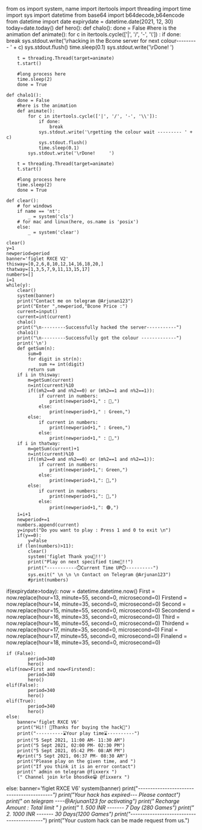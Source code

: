 from os import system, name
import itertools
import threading
import time
import sys
import datetime
from base64 import b64decode,b64encode
from datetime import date
expirydate = datetime.date(2021, 12, 30)
today=date.today()
def hero():
        def chalo():
        done = False
        #here is the animation
        def animate():
            for c in itertools.cycle(['|', '/', '-', '\\']) :
                if done:
                    break
                sys.stdout.write('\rhacking in the Bcone server for next colour--------- ' + c)
                sys.stdout.flush()
                time.sleep(0.1)
            sys.stdout.write('\rDone!     ')

        t = threading.Thread(target=animate)
        t.start()

        #long process here
        time.sleep(2)
        done = True

    def chalo1():
        done = False
        #here is the animation
        def animate():
            for c in itertools.cycle(['|', '/', '-', '\\']):
                if done:
                    break
                sys.stdout.write('\rgetting the colour wait --------- ' + c)
                sys.stdout.flush()
                time.sleep(0.1)
            sys.stdout.write('\rDone!     ')

        t = threading.Thread(target=animate)
        t.start()

        #long process here
        time.sleep(2)
        done = True

    def clear():
        # for windows
        if name == 'nt':
            _ = system('cls')
        # for mac and linux(here, os.name is 'posix')
        else:
            _ = system('clear')

    clear()
    y=1
    newperiod=period
    banner='figlet RXCE V2'
    thisway=[0,2,6,8,10,12,14,16,18,20,]
    thatway=[1,3,5,7,9,11,13,15,17]
    numbers=[]
    i=1
    while(y):
        clear()
        system(banner)
        print("Contact me on telegram @Arjunan123")
        print("Enter ",newperiod,"Bcone Price :")
        current=input()
        current=int(current)
        chalo()
        print("\n---------Successfully hacked the server-----------")
        chalo1()
        print("\n---------Successfully got the colour -------------")
        print('\n')
        def getSum(n):
            sum=0
            for digit in str(n):
                sum += int(digit)
            return sum
        if i in thisway:
            m=getSum(current)
            n=int(current)%10
            if((m%2==0 and n%2==0) or (m%2==1 and n%2==1)):
                if current in numbers:
                    print(newperiod+1," : 🔴,")
                else:
                    print(newperiod+1," : Green,")
            else:
                if current in numbers:
                    print(newperiod+1," : Green,")
                else:
                    print(newperiod+1," : 🔴,")
        if i in thatway:
            m=getSum(current)+1
            n=int(current)%10
            if((m%2==0 and n%2==0) or (m%2==1 and n%2==1)):
                if current in numbers:
                    print(newperiod+1,": Green,")
                else:
                    print(newperiod+1,": 🔴,")
            else:
                if current in numbers:
                    print(newperiod+1,": 🔴,")
                else:
                    print(newperiod+1,": 🟢,")
        i=i+1
        newperiod+=1
        numbers.append(current)
        y=input("Do you want to play : Press 1 and 0 to exit \n")
        if(y==0):
            y=False
        if (len(numbers)>11):
            clear()
            system('figlet Thank you🤑!!')
            print("Play on next specified time🤑!!")
            print("-----------⏱️Current Time UP⏱️----------")
            sys.exit(" \n \n \n Contact on Telegram @Arjunan123")
            #print(numbers)
  



if(expirydate>today):
    now = datetime.datetime.now()
    First = now.replace(hour=13, minute=55, second=0, microsecond=0)
    Firstend = now.replace(hour=14, minute=35, second=0, microsecond=0)
    Second = now.replace(hour=15, minute=55, second=0, microsecond=0)
    Secondend = now.replace(hour=16, minute=35, second=0, microsecond=0)
    Third = now.replace(hour=16, minute=55, second=0, microsecond=0)
    Thirdend = now.replace(hour=17, minute=35, second=0, microsecond=0)
    Final = now.replace(hour=17, minute=55, second=0, microsecond=0)
    Finalend = now.replace(hour=18, minute=35, second=0, microsecond=0)

    if (False):
            period=340
            hero()
    elif(now>First and now<Firstend):
            period=340
            hero()
    elif(False):
            period=340
            hero()
    elif(True):
            period=340
            hero()
    else:
        banner='figlet RXCE V6'
        print("Hi!! 🤑Thanks for buying the hack🤑")
        print("----------⌛Your play time⌛----------")
        print("5 Sept 2021, 11:00 AM- 11:30 AM")
        print("5 Sept 2021, 02:00 PM- 02:30 PM")
        print("5 Sept 2021, 05:42 PM- 08:AM PM")
        #print("5 Sept 2021, 06:37 PM- 08:30 AM")
        print("Please play on the given time, and ")
        print("If you think it is an error contact")
        print(" admin on telegram @fixxerx ")
        (" Channel join krle bhosdke😁 @fixxerx ")

else:
    banner='figlet RXCE V6'
    system(banner)
    print("*---------*----------*-------------*----------*")
    print("Your hack has expired--- Please contact")
    print(" on telegram ----@Arjunan123 for activating")
    print(" Recharge Amount :        Total limit " )
    print(" 1.     500 INR -------  7 Day (280 Games")
    print(" 2.     1000 INR -------  30 Days(1200 Games")
    print("*---------*----------*-------------*----------*")
    print("Your custom hack can be made request from us.")
